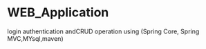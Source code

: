 # WEB_Application
login authentication andCRUD operation using (Spring Core, Spring MVC,MYsql,maven)
